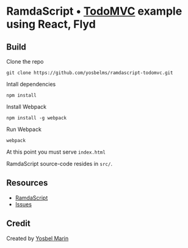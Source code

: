 # RamdaScript • [TodoMVC](http://todomvc.com) example using React, Flyd

## Build

Clone the repo
```shell
git clone https://github.com/yosbelms/ramdascript-todomvc.git
```

Intall dependencies
```shell
npm install
```

Install Webpack
```shell
npm install -g webpack
```

Run Webpack
```shell
webpack
```

At this point you must serve `index.html`

RamdaScript source-code resides in `src/`.

## Resources

- [RamdaScript](https://github.com/yosbelms/ramdascript)
- [Issues](https://github.com/yosbelms/ramdascript/issues)

## Credit

Created by [Yosbel Marin](http://github.com/yosbelms)

